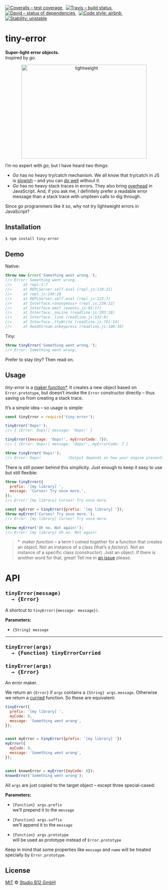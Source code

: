 [![Coveralls – test coverage
](https://img.shields.io/coveralls/studio-b12/tiny-error.svg?style=flat-square)
](https://coveralls.io/r/studio-b12/tiny-error)
 [![Travis – build status
](https://img.shields.io/travis/studio-b12/tiny-error/master.svg?style=flat-square)
](https://travis-ci.org/studio-b12/tiny-error)
 [![David – status of dependencies
](https://img.shields.io/david/studio-b12/tiny-error.svg?style=flat-square)
](https://david-dm.org/studio-b12/tiny-error)
 [![Code style: airbnb
](https://img.shields.io/badge/code%20style-airbnb-blue.svg?style=flat-square)
](https://github.com/airbnb/javascript)
 [![Stability: unstable
](https://img.shields.io/badge/stability-unstable-yellowgreen.svg?style=flat-square)
](https://nodejs.org/api/documentation.html#documentation_stability_index)




tiny-error
==========

**Super-light error objects.**  
Inspired by *go*.

<p align="center"><img
  alt="lightweight"
  src="http://31.media.tumblr.com/33115207e1f5dfb893e90dcc8918ff3d/tumblr_mvwg4fFm7W1qcung4o1_1280.gif"
  width="400"
  height="300"
/></p>

I’m no expert with *go*, but I have heard two things:

* *Go* has no heavy try/catch mechanism. We all know that try/catch in JS is [slowish](https://jsperf.com/try-catch-performance-overhead) – and you can [do well](http://stackoverflow.com/a/3217308/2816199) without it.
* *Go* has no heavy stack traces in errors. They also bring [overhead](http://jsperf.com/new-error-vs-custom-error-object) in JavaScript. And, if you ask me, I definitely prefer a readable error message than a stack trace with umpteen calls to dig through.

Since *go* programmers like it so, why not try lightweight errors in JavaScript?




Installation
------------

```sh
$ npm install tiny-error
```




Demo
----

Native:

```js
throw new Error('Something went wrong.');
//» Error: Something went wrong.
//»     at repl:1:7
//»     at REPLServer.self.eval (repl.js:110:21)
//»     at repl.js:249:20
//»     at REPLServer.self.eval (repl.js:122:7)
//»     at Interface.<anonymous> (repl.js:239:12)
//»     at Interface.emit (events.js:95:17)
//»     at Interface._onLine (readline.js:203:10)
//»     at Interface._line (readline.js:532:8)
//»     at Interface._ttyWrite (readline.js:761:14)
//»     at ReadStream.onkeypress (readline.js:100:10)
```


Tiny:

```js
throw tinyError('Something went wrong.');
//» Error: Something went wrong.
```

Prefer to stay *tiny*? Then read on.




Usage
-----

*tiny-error* is a [maker function*](#maker-function). It creates a new object based on `Error.prototype`, but doesn’t invoke the `Error` constructor directly – thus saving us from creating a stack trace.

It’s a simple idea – so usage is simple:

```js
const tinyError = require('tiny-error');

tinyError('Oops!');
//» { [Error: Oops!] message: 'Oops!' }

tinyError({message: 'Oops!', myErrorCode: 7});
//» { [Error: Oops!] message: 'Oops!', myErrorCode: 7 }

throw tinyError('Oops!');
//» Error: Oops!            (Output depends on how your engine presents errors.)
```


There is still power behind this simplicity. Just enough to keep it easy to use but still flexible:

```js
throw tinyError({
  prefix: '[my library] ',
  message: 'Curses! Try once more.',
});
//» Error: [my library] Curses! Try once more.

const myError = tinyError({prefix: '[my library] '});
throw myError('Curses! Try once more.');
//» Error: [my library] Curses! Try once more.

throw myError('Oh no. Not again!');
//» Error: [my library] Oh no. Not again!
```

<a                                                      id="maker-function"></a>
> &ast;&ensp;*maker function* – a term I coined together for a function that creates an object. Not an instance of a class (that’s a *factory*). Not an instance of a specific class (*constructor*). Just an object. If there is another word for that, great! Tell me in [an issue](https://github.com/studio-b12/tiny-error/issues/new) please.




API
===


<h3><pre>
tinyError(message)
  → {Error}
</pre></h3>

A shortcut to `tinyError({message: message})`.

**Parameters:**

* `{String} message`


***


<h3><pre>
tinyError(args)
  → {Function} tinyErrorCurried
</pre></h3>

<h3><pre>
tinyError(args)
  → {Error}
</pre></h3>

An error maker.

We return an `{Error}` if `args` contains a `{String} args.message`. Otherwise we return a [curried][] function. So these are equivalent:

```js
tinyError({
  prefix: '[my library] ',
  myCode: 0,
  message: 'Something went wrong',
});


const myError = tinyError({prefix: '[my library] '})
myError({
  myCode: 0,
  message: 'Something went wrong',
});


const knownError = myError({myCode: 0});
knownError('Something went wrong');
```


All `args` are just copied to the target object – except three special-cased:


**Parameters:**

* `{Function} args.prefix`  
  we’ll prepend it to the `message`

* `{Function} args.suffix`  
  we’ll append it to the `message`

* `{Function} args.prototype`  
  will be used as prototype instead of `Error.prototype`


Keep in mind that some properties like `message` and `name` will be treated specially by `Error.prototype`.

[curried]:  http://en.wikipedia.org/wiki/Currying




License
-------

[MIT][] © [Studio B12 GmbH][]

[MIT]: ./License.md
[Studio B12 GmbH]: http://studio-b12.de
